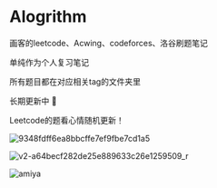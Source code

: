 # Alogrithm

画客的leetcode、Acwing、codeforces、洛谷刷题笔记

单纯作为个人复习笔记

所有题目都在对应相关tag的文件夹里

长期更新中 🤣

Leetcode的题看心情随机更新！

![9348fdff6ea8bbcffe7ef9fbe7cd1a5](https://user-images.githubusercontent.com/99656524/197372018-eab08753-2622-4a21-958c-7c0ada127122.jpg)

![v2-a64becf282de25e889633c26e1259509_r](https://user-images.githubusercontent.com/99656524/230752645-f9a76bc7-640e-4e46-91be-d8f405f51846.jpg)

![amiya](https://user-images.githubusercontent.com/99656524/230752648-31b74726-8d65-4dee-921b-90d087a89145.jpg)



